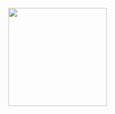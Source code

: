 <p>
<img src="https://user-images.githubusercontent.com/12429051/32413547-67beb4d6-c239-11e7-861f-a3808bd2c1e7.png" width="200"/>
</p>

